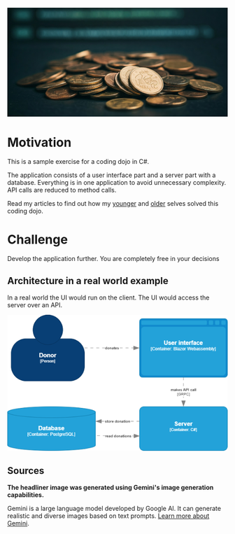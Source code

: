 ![Donation app](img/header.png)

# Motivation
This is a sample exercise for a coding dojo in C#.

The application consists of a user interface part and a server part with a database. Everything is in one application to avoid unnecessary complexity. API calls are reduced to method calls.

Read my articles to find out how my [younger](https://medium.com/@kinneko-de/344fe6e8e4f6) and [older](https://medium.com/@kinneko-de/0de8a4351da2) selves solved this coding dojo.

# Challenge
Develop the application further. You are completely free in your decisions

## Architecture in a real world example
In a real world the UI would run on the client. The UI would access the server over an API.

![C4 mode](img/codingdojo.png)

## Sources
**The headliner image was generated using Gemini's image generation capabilities.**

Gemini is a large language model developed by Google AI. It can generate realistic and diverse images based on text prompts. [Learn more about Gemini](https://www.gemini.google.com).
